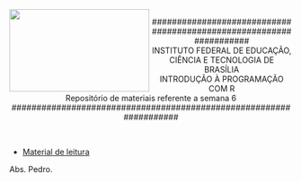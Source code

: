 <img align="left" img src="https://cloud.githubusercontent.com/assets/10408245/13290324/022a1f82-daf2-11e5-8179-00d828bf27a0.jpg" width="249px" height="147px" />

<p align="center">
###################################################################<br>
INSTITUTO FEDERAL DE EDUCAÇÃO, CIÊNCIA E TECNOLOGIA DE BRASÍLIA<br>
INTRODUÇÃO À PROGRAMAÇÃO COM R<br>
Repositório de materiais referente a semana 6<br>
###################################################################
</p>

<br>

* [Material de leitura](https://github.com/pcbrom/IPR/blob/master/Semana_6/material_de_leitura.md)

Abs.
Pedro.

